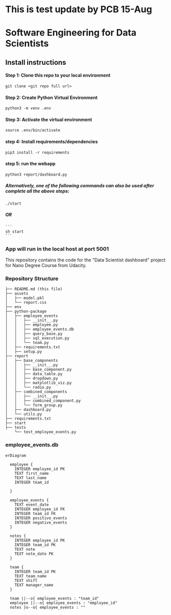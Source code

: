 # This is test update by PCB 15-Aug
# Software Engineering for Data Scientists 

## Install instructions

#### Step 1: Clone this repo to your local environment 
```
git clone <git repo full url>
```
#### Step 2: Create Python Virtual Environment
```
python3 -m venv .env
```
#### Step 3: Activate the virtual environment
```
source .env/bin/activate
```
#### step 4: Install requirements/dependencies
```
pip3 install -r requirements 
```
#### step 5: run the webapp 
```
python3 report/dashboard.py
```
##### Alternatively, one of the following commands can also be used after complete all the above steps:
```
./start
```
##### OR
    ```
    sh start
    ```
### App will run in the local host at port 5001


This repository contains the code for the "Data Scientist dashboard" project for Nano Degree Course from Udacity.

### Repository Structure
```
├── README.md (this file)
├── assets
│   ├── model.pkl
│   └── report.css
├── env
├── python-package
│   ├── employee_events
│   │   ├── __init__.py
│   │   ├── employee.py
│   │   ├── employee_events.db
│   │   ├── query_base.py
│   │   ├── sql_execution.py
│   │   └── team.py
│   ├── requirements.txt
│   ├── setup.py
├── report
│   ├── base_components
│   │   ├── __init__.py
│   │   ├── base_component.py
│   │   ├── data_table.py
│   │   ├── dropdown.py
│   │   ├── matplotlib_viz.py
│   │   └── radio.py
│   ├── combined_components
│   │   ├── __init__.py
│   │   ├── combined_component.py
│   │   └── form_group.py
│   ├── dashboard.py
│   └── utils.py
├── requirements.txt
├── start
├── tests
    └── test_employee_events.py
```

### employee_events.db

```mermaid
erDiagram

  employee {
    INTEGER employee_id PK
    TEXT first_name
    TEXT last_name
    INTEGER team_id
    
  }

  employee_events {
    TEXT event_date
    INTEGER employee_id FK
    INTEGER team_id FK
    INTEGER positive_events
    INTEGER negative_events
  }

  notes {
    INTEGER employee_id PK
    INTEGER team_id PK
    TEXT note
    TEXT note_date PK
  }

  team {
    INTEGER team_id PK
    TEXT team_name
    TEXT shift
    TEXT manager_name
  }

  team ||--o{ employee_events : "team_id"
  employee ||--o{ employee_events : "employee_id"
  notes }o--o{ employee_events : ""
```
